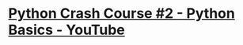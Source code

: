 # [Python Crash Course #2 - Python Basics - YouTube](https://youtu.be/Ryg5EZi-rqE?list=PL4cUxeGkcC9goeb7U1FXFdNszWetCmhfB "Python Crash Course #2 - Python Basics - YouTube")
